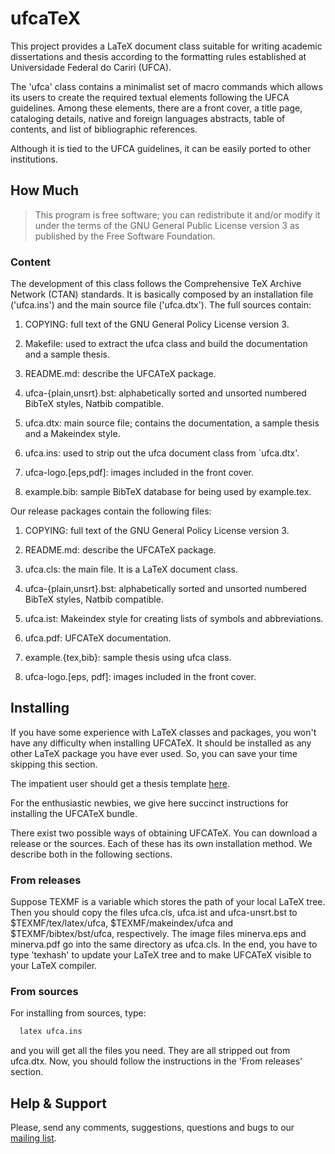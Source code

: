 # ufcaTeX

This project provides a LaTeX document class suitable for writing academic
dissertations and thesis according to the formatting rules established at Universidade
Federal do Cariri (UFCA).

The 'ufca' class contains a minimalist set of macro commands which allows its
users to create the required textual elements following the UFCA
guidelines. Among these elements, there are a front cover,
a title page, cataloging details, native and foreign languages abstracts, table
of contents, and list of bibliographic references.

Although it is tied to the UFCA guidelines, it can be easily ported to other institutions.


## How Much

> This program is free software; you can redistribute it and/or modify
> it under the terms of the GNU General Public License version 3 as
> published by the Free Software Foundation.


### Content

The development of this class follows the Comprehensive TeX Archive
Network (CTAN) standards. It is basically composed by an installation file ('ufca.ins') and the main source file ('ufca.dtx'). The full sources contain:

  1. COPYING: full text of the GNU General Policy License version 3.

  2. Makefile: used to extract the ufca class and build the
     documentation and a sample thesis.

  3. README.md: describe the UFCATeX package.

  4. ufca-{plain,unsrt}.bst: alphabetically sorted and unsorted numbered
     BibTeX styles, Natbib compatible.

  5. ufca.dtx: main source file; contains the documentation, a sample
     thesis and a Makeindex style.

  7. ufca.ins: used to strip out the ufca document class from `ufca.dtx'.

  8. ufca-logo.[eps,pdf]: images included in the front cover.

  9. example.bib: sample BibTeX database for being used by example.tex.

Our release packages contain the following files:

  1. COPYING: full text of the GNU General Policy License version 3.

  2. README.md: describe the UFCATeX package.

  3. ufca.cls: the main file. It is a LaTeX document class.

  4. ufca-{plain,unsrt}.bst: alphabetically sorted and unsorted numbered
     BibTeX styles, Natbib compatible.

  5. ufca.ist: Makeindex style for creating lists of symbols
     and abbreviations.

  6. ufca.pdf: UFCATeX documentation.

  7. example.{tex,bib}: sample thesis using ufca class.

  8. ufca-logo.[eps, pdf]: images included in the front cover.


## Installing

If you have some experience with LaTeX classes and packages, you won't have any
difficulty when installing UFCATeX. It should be installed as any other LaTeX
package you have ever used. So, you can save your time skipping this section.

The impatient user should get a thesis template [here](#).

For the enthusiastic newbies, we give here succinct instructions for installing
the UFCATeX bundle.

There exist two possible ways of obtaining UFCATeX. You can download a release
or the sources. Each of these has its own installation method. We describe both
in the following sections.

### From releases

Suppose TEXMF is a variable which stores the path of your local LaTeX tree.
Then you should copy the files ufca.cls, ufca.ist and ufca-unsrt.bst to
$TEXMF/tex/latex/ufca, $TEXMF/makeindex/ufca and $TEXMF/bibtex/bst/ufca,
respectively. The image files minerva.eps and minerva.pdf go into the same
directory as ufca.cls. In the end, you have to type 'texhash' to update your
LaTeX tree and to make UFCATeX visible to your LaTeX compiler.

### From sources

For installing from sources, type:

```bash
  latex ufca.ins
```

and you will get all the files you need. They are all stripped out from
ufca.dtx. Now, you should follow the instructions in the 'From releases'
section.


## Help & Support

Please, send any comments, suggestions, questions and bugs to our [mailing list](http://ufcatex.sourceforge.net/mailing-list.html).

